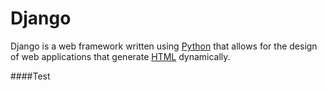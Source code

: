 # Django

Django is a web framework written using [Python](/wiki/Python) that allows for the design of web applications that generate [HTML](/wiki/HTML) dynamically.

####Test